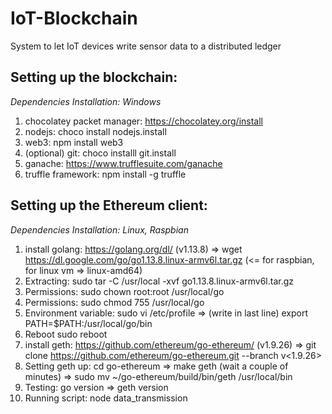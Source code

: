 # IoT-Blockchain
System to let IoT devices write sensor data to a distributed ledger

## Setting up the blockchain:
_Dependencies Installation: Windows_

1. chocolatey packet manager:   https://chocolatey.org/install
2. nodejs:                      choco install nodejs.install
3. web3:                        npm install web3
4. (optional) git:              choco installl git.install
5. ganache:                     https://www.trufflesuite.com/ganache
6. truffle framework:           npm install -g truffle


## Setting up the Ethereum client:
_Dependencies Installation: Linux, Raspbian_

1. install golang:              https://golang.org/dl/ (v1.13.8) => wget https://dl.google.com/go/go1.13.8.linux-armv6l.tar.gz  (<= for raspbian, for linux vm => linux-amd64) 
2. Extracting:                  sudo tar -C /usr/local -xvf go1.13.8.linux-armv6l.tar.gz
3. Permissions:                 sudo chown root:root /usr/local/go
4. Permissions:                 sudo chmod 755 /usr/local/go
5. Environment variable:        sudo vi /etc/profile    =>  (write in last line)    export PATH=$PATH:/usr/local/go/bin
6. Reboot                       sudo reboot
8. install geth:                https://github.com/ethereum/go-ethereum/ (v1.9.26) => git clone https://github.com/ethereum/go-ethereum.git --branch v<1.9.26>
9. Setting geth up:             cd go-ethereum      =>    make geth (wait a couple of minutes)    => sudo mv ~/go-ethereum/build/bin/geth /usr/local/bin
10. Testing:                    go version          => geth version
11. Running script:             node data_transmission
